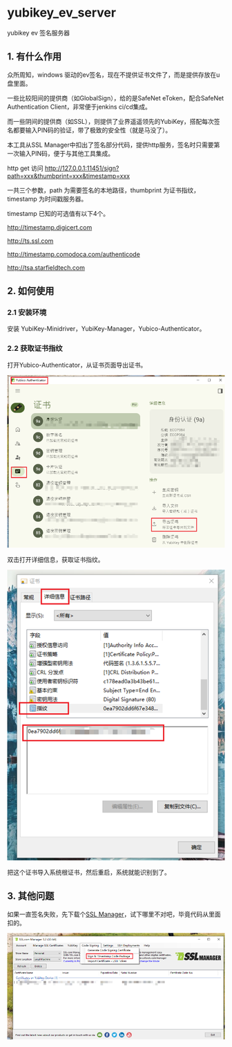 # yubikey_ev_server

yubikey ev 签名服务器

## 1. 有什么作用

众所周知，windows 驱动的ev签名，现在不提供证书文件了，而是提供存放在u盘里面。

一些比较阳间的提供商（如GlobalSign），给的是SafeNet eToken，配合SafeNet Authentication Client，非常便于jenkins ci/cd集成。

而一些阴间的提供商（如SSL），则提供了业界遥遥领先的YubiKey，搭配每次签名都要输入PIN码的验证，带了极致的安全性（就是马没了）。

本工具从SSL Manager中扣出了签名部分代码，提供http服务，签名时只需要第一次输入PIN码，便于与其他工具集成。



http get 访问 http://127.0.0.1:11451/sign?path=xxx&thumbprint=xxx&timestamp=xxx

一共三个参数，path 为需要签名的本地路径，thumbprint 为证书指纹，timestamp 为时间戳服务器。

timestamp 已知的可选值有以下4个。

http://timestamp.digicert.com

http://ts.ssl.com

http://timestamp.comodoca.com/authenticode

http://tsa.starfieldtech.com







## 2. 如何使用

### 2.1 安装环境

安装 YubiKey-Minidriver，YubiKey-Manager，Yubico-Authenticator。



### 2.2 获取证书指纹

打开Yubico-Authenticator，从证书页面导出证书。

![35ab6c1b-cf26-4bb9-8188-f91271deba9e](./pic/35ab6c1b-cf26-4bb9-8188-f91271deba9e.png)

双击打开详细信息，获取证书指纹。

![66bce527-8205-41a1-aaa4-e916eb76ac25](./pic/66bce527-8205-41a1-aaa4-e916eb76ac25.png)

把这个证书导入系统根证书，然后重启，系统就能识别到了。



## 3. 其他问题

如果一直签名失败，先下载个[SSL Manager](https://www.ssl.com/ssl-manager/)，试下哪里不对吧，毕竟代码从里面扣的。

![2c74b30d-f2b7-4743-8519-049999a2cb3b](./pic/2c74b30d-f2b7-4743-8519-049999a2cb3b.png)


